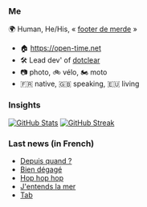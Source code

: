 ### Me

🌍 Human, He/His, « [footer de merde](https://open-time.net/post/2013/07/17/La-veritable-histoire-du-Footer-de-merde-) » 
* 🏠 https://open-time.net 
* 🛠️ Lead dev' of [dotclear](https://git.dotclear.org/dev/dotclear)
* 📷 photo, 🚲 vélo, 🏍️ moto 
* 🇫🇷 native, 🇬🇧 speaking, 🇪🇺 living

### Insights

[![GitHub Stats](https://github-readme-stats-sigma-five.vercel.app/api?username=franck-paul)](https://github.com/franck-paul)
[![GitHub Streak](https://github-readme-streak-stats.herokuapp.com?user=franck-paul)](https://git.io/streak-stats)

### Last news (in French)

<!-- BLOG-POST-LIST:START -->
- [Depuis quand ?](https://open-time.net/post/2023/08/03/Depuis-quand)
- [Bien dégagé](https://open-time.net/post/2023/08/02/Bien-degage)
- [Hop hop hop](https://open-time.net/post/2023/08/01/Hop-hop-hop)
- [J&#39;entends la mer](https://open-time.net/post/2023/07/31/J-entends-la-mer)
- [Tab](https://open-time.net/post/2023/07/30/Tab)
<!-- BLOG-POST-LIST:END -->
